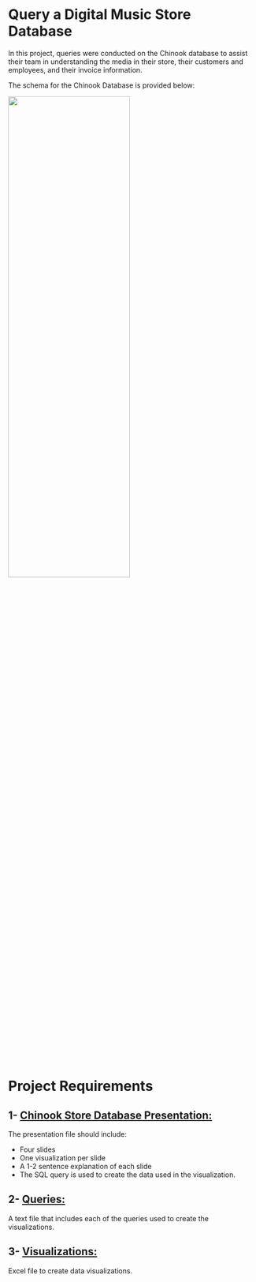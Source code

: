 # Query a Digital Music Store Database

In this project, queries were conducted on the Chinook database to assist their team in understanding the media in their store, their customers and employees, and their invoice information.

The schema for the Chinook Database is provided below:

<img src="https://video.udacity-data.com/topher/2017/June/5956d5ee_screen-shot-2017-06-29-at-10.51.15-pm/screen-shot-2017-06-29-at-10.51.15-pm.png" width=70% height=50%>


# Project Requirements

 ## 1-  [Chinook Store Database Presentation:](https://github.com/RawanAlsaedi/Query-a-Digital-Music-Store-Database/blob/main/SQL_Project.pdf)
The presentation file should include:

- Four slides
- One visualization per slide
- A 1-2 sentence explanation of each slide
- The SQL query is used to create the data used in the visualization.


## 2-  [Queries:](https://github.com/RawanAlsaedi/Query-a-Digital-Music-Store-Database/blob/main/SQL_Project.txt)
A text file that includes each of the queries used to create the visualizations.



## 3- [Visualizations:](https://github.com/RawanAlsaedi/Query-a-Digital-Music-Store-Database/blob/main/SQL_Project.xlsx)
Excel file to create data visualizations. 
